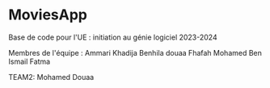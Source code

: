 # MoviesApp

Base de code pour l'UE : initiation au génie logiciel 2023-2024

Membres de l'équipe :
Ammari Khadija
Benhila douaa
Fhafah Mohamed
Ben Ismail Fatma

TEAM2:
Mohamed Douaa

